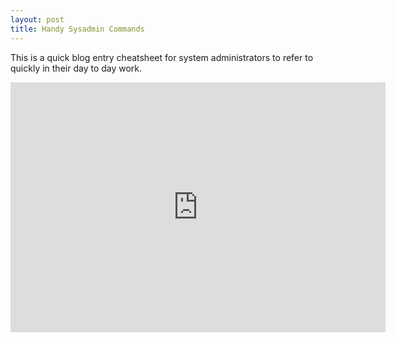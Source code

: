 ```yaml
---
layout: post
title: Handy Sysadmin Commands
---
```


This is a quick blog entry cheatsheet for system administrators to refer to quickly in their day to day work.

<iframe src="https://home.microsoftpersonalcontent.com/:fl:/g/contentstorage/CSP_5cbfd97a-9db5-45b4-945b-5cf54f3d018c/IQJTkUVIS8VvT6dzJMpi4bVLAce70pgHXFClJbix7SRs37Q?e=qmB9K0&nav=cz0lMkZjb250ZW50c3RvcmFnZSUyRkNTUF81Y2JmZDk3YS05ZGI1LTQ1YjQtOTQ1Yi01Y2Y1NGYzZDAxOGMmZD1iIWV0bV9YTFdkdEVXVVcxejFUejBCaklMSkVtMGpETDFLbHdCaUNuSldaVGhUWGozUUxDeU9RNnJmNmtWOGJZdW0mZj0wMU9MRU5TTUNUU0ZDVVFTNkZONUgyTzRaRVpKUk9ETktMJmM9JTJGJmZsdWlkPTEmYT1Mb29wQXBwJnA9JTQwZmx1aWR4JTJGbG9vcC1wYWdlLWNvbnRhaW5lcg%3D%3D" style="border:0px #ffffff none;" name="myiFrame" scrolling="no" frameborder="1" marginheight="0px" marginwidth="0px" height="400px" width="600px" allowfullscreen></iframe>